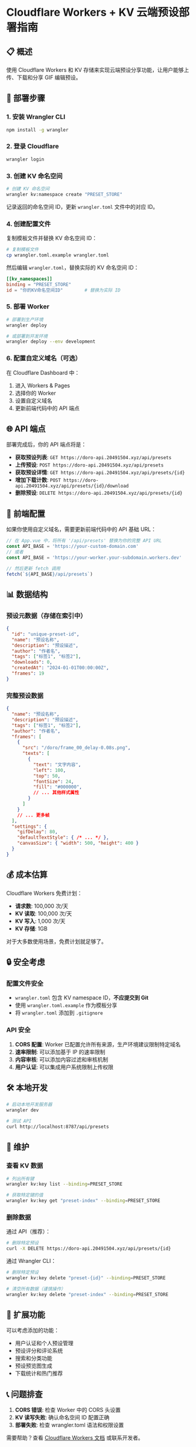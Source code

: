 # Cloudflare Workers + KV 云端预设部署指南

## 📋 概述

使用 Cloudflare Workers 和 KV 存储来实现云端预设分享功能，让用户能够上传、下载和分享 GIF 编辑预设。

## 🔧 部署步骤

### 1. 安装 Wrangler CLI

```bash
npm install -g wrangler
```

### 2. 登录 Cloudflare

```bash
wrangler login
```

### 3. 创建 KV 命名空间

```bash
# 创建 KV 命名空间
wrangler kv:namespace create "PRESET_STORE"
```

记录返回的命名空间 ID，更新 `wrangler.toml` 文件中的对应 ID。

### 4. 创建配置文件

复制模板文件并替换 KV 命名空间 ID：

```bash
# 复制模板文件
cp wrangler.toml.example wrangler.toml
```

然后编辑 `wrangler.toml`，替换实际的 KV 命名空间 ID：

```toml
[[kv_namespaces]]
binding = "PRESET_STORE"
id = "你的KV命名空间ID"        # 替换为实际 ID
```

### 5. 部署 Worker

```bash
# 部署到生产环境
wrangler deploy

# 或部署到开发环境
wrangler deploy --env development
```

### 6. 配置自定义域名（可选）

在 Cloudflare Dashboard 中：
1. 进入 Workers & Pages
2. 选择你的 Worker
3. 设置自定义域名
4. 更新前端代码中的 API 端点

## 🌐 API 端点

部署完成后，你的 API 端点将是：

- **获取预设列表**: `GET https://doro-api.20491504.xyz/api/presets`
- **上传预设**: `POST https://doro-api.20491504.xyz/api/presets`
- **获取预设详情**: `GET https://doro-api.20491504.xyz/api/presets/{id}`
- **增加下载计数**: `POST https://doro-api.20491504.xyz/api/presets/{id}/download`
- **删除预设**: `DELETE https://doro-api.20491504.xyz/api/presets/{id}`

## 🔧 前端配置

如果你使用自定义域名，需要更新前端代码中的 API 基础 URL：

```javascript
// 在 App.vue 中，将所有 '/api/presets' 替换为你的完整 API URL
const API_BASE = 'https://your-custom-domain.com'
// 或者
const API_BASE = 'https://your-worker.your-subdomain.workers.dev'

// 然后更新 fetch 调用
fetch(`${API_BASE}/api/presets`)
```

## 📊 数据结构

### 预设元数据（存储在索引中）
```json
{
  "id": "unique-preset-id",
  "name": "预设名称",
  "description": "预设描述",
  "author": "作者名",
  "tags": ["标签1", "标签2"],
  "downloads": 0,
  "createdAt": "2024-01-01T00:00:00Z",
  "frames": 19
}
```

### 完整预设数据
```json
{
  "name": "预设名称",
  "description": "预设描述", 
  "tags": ["标签1", "标签2"],
  "author": "作者名",
  "frames": [
    {
      "src": "/doro/frame_00_delay-0.08s.png",
      "texts": [
        {
          "text": "文字内容",
          "left": 100,
          "top": 50,
          "fontSize": 24,
          "fill": "#000000",
          // ... 其他样式属性
        }
      ]
    }
    // ... 更多帧
  ],
  "settings": {
    "gifDelay": 80,
    "defaultTextStyle": { /* ... */ },
    "canvasSize": { "width": 500, "height": 400 }
  }
}
```

## 💰 成本估算

Cloudflare Workers 免费计划：
- **请求数**: 100,000 次/天
- **KV 读取**: 100,000 次/天  
- **KV 写入**: 1,000 次/天
- **KV 存储**: 1GB

对于大多数使用场景，免费计划就足够了。

## 🔒 安全考虑

### 配置文件安全
- `wrangler.toml` 包含 KV namespace ID，**不应提交到 Git**
- 使用 `wrangler.toml.example` 作为模板分享
- 将 `wrangler.toml` 添加到 `.gitignore`

### API 安全
1. **CORS 配置**: Worker 已配置允许所有来源，生产环境建议限制特定域名
2. **速率限制**: 可以添加基于 IP 的速率限制
3. **内容审核**: 可以添加内容过滤和审核机制
4. **用户认证**: 可以集成用户系统限制上传权限

## 🛠️ 本地开发

```bash
# 启动本地开发服务器
wrangler dev

# 测试 API
curl http://localhost:8787/api/presets
```

## 📝 维护

### 查看 KV 数据
```bash
# 列出所有键
wrangler kv:key list --binding=PRESET_STORE

# 获取特定键的值
wrangler kv:key get "preset-index" --binding=PRESET_STORE
```

### 删除数据

通过 API（推荐）：
```bash
# 删除特定预设
curl -X DELETE https://doro-api.20491504.xyz/api/presets/{id}
```

通过 Wrangler CLI：
```bash
# 删除特定预设
wrangler kv:key delete "preset-{id}" --binding=PRESET_STORE

# 清空所有数据（谨慎操作）
wrangler kv:key delete "preset-index" --binding=PRESET_STORE
```

## 🚀 扩展功能

可以考虑添加的功能：
- 用户认证和个人预设管理
- 预设评分和评论系统
- 搜索和分类功能
- 预设预览图生成
- 下载统计和热门推荐

## 📞 问题排查

1. **CORS 错误**: 检查 Worker 中的 CORS 头设置
2. **KV 读写失败**: 确认命名空间 ID 配置正确
3. **部署失败**: 检查 wrangler.toml 语法和权限设置

需要帮助？查看 [Cloudflare Workers 文档](https://developers.cloudflare.com/workers/) 或联系开发者。 